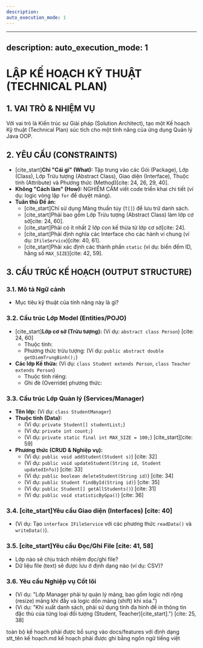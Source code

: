 ```yaml
---
description: 
auto_execution_mode: 1
---
```


---
description: 
auto_execution_mode: 1
---

# LẬP KẾ HOẠCH KỸ THUẬT (TECHNICAL PLAN)

## 1. VAI TRÒ & NHIỆM VỤ
Với vai trò là Kiến trúc sư Giải pháp (Solution Architect), tạo một Kế hoạch Kỹ thuật (Technical Plan) súc tích cho một tính năng của ứng dụng Quản lý Java OOP.

## 2. YÊU CẦU (CONSTRAINTS)
- [cite_start]**Chỉ "Cái gì" (What):** Tập trung vào các Gói (Package), Lớp (Class), Lớp Trừu tượng (Abstract Class), Giao diện (Interface), Thuộc tính (Attribute) và Phương thức (Method)[cite: 24, 26, 29, 40].
- **Không "Cách làm" (How):** NGHIÊM CẤM viết code triển khai chi tiết (ví dụ: logic vòng lặp `for` để duyệt mảng).
- **Tuân thủ Đề án:**
  - [cite_start]Chỉ sử dụng Mảng thuần túy (`T[]`) để lưu trữ danh sách.
  - [cite_start]Phải bao gồm Lớp Trừu tượng (Abstract Class) làm lớp cơ sở[cite: 24, 60].
  - [cite_start]Phải có ít nhất 2 lớp con kế thừa từ lớp cơ sở[cite: 24].
  - [cite_start]Phải định nghĩa các Interface cho các hành vi chung (ví dụ: `IFileService`)[cite: 40, 61].
  - [cite_start]Phải xác định các thành phần `static` (ví dụ: biến đếm ID, hằng số `MAX_SIZE`)[cite: 42, 59].

## 3. CẤU TRÚC KẾ HOẠCH (OUTPUT STRUCTURE)

### 3.1. Mô tả Ngữ cảnh
- Mục tiêu kỹ thuật của tính năng này là gì?

### 3.2. Cấu trúc Lớp Model (Entities/POJO)
- [cite_start]**Lớp cơ sở (Trừu tượng):** (Ví dụ: `abstract class Person`) [cite: 24, 60]
  - Thuộc tính:
  - Phương thức trừu tượng: (Ví dụ: `public abstract double getDiemTrungBinh();`)
- **Các lớp Kế thừa:** (Ví dụ: `class Student extends Person`, `class Teacher extends Person`)
  - Thuộc tính riêng:
  - Ghi đè (Override) phương thức:

### 3.3. Cấu trúc Lớp Quản lý (Services/Manager)
- **Tên lớp:** (Ví dụ: `class StudentManager`)
- **Thuộc tính (Data):**
  - (Ví dụ: `private Student[] studentList;`)
  - (Ví dụ: `private int count;`)
  - (Ví dụ: `private static final int MAX_SIZE = 100;`) [cite_start][cite: 59]
- **Phương thức (CRUD & Nghiệp vụ):**
  - (Ví dụ: `public void addStudent(Student s)`) [cite: 32]
  - (Ví dụ: `public void updateStudent(String id, Student updatedInfo)`) [cite: 33]
  - (Ví dụ: `public boolean deleteStudent(String id)`) [cite: 34]
  - (Ví dụ: `public Student findById(String id)`) [cite: 35]
  - (Ví dụ: `public Student[] getAllStudents()`) [cite: 31]
  - (Ví dụ: `public void statisticByGpa()`) [cite: 36]

### 3.4. [cite_start]Yêu cầu Giao diện (Interfaces) [cite: 40]
- (Ví dụ: Tạo `interface IFileService` với các phương thức `readData()` và `writeData()`).

### 3.5. [cite_start]Yêu cầu Đọc/Ghi File [cite: 41, 58]
- Lớp nào sẽ chịu trách nhiệm đọc/ghi file?
- Dữ liệu file (text) sẽ được lưu ở định dạng nào (ví dụ: CSV)?

### 3.6. Yêu cầu Nghiệp vụ Cốt lõi
- (Ví dụ: "Lớp Manager phải tự quản lý mảng, bao gồm logic nới rộng (resize) mảng khi đầy và logic dồn mảng (shift) khi xóa.")
- (Ví dụ: "Khi xuất danh sách, phải sử dụng tính đa hình để in thông tin đặc thù của từng loại đối tượng (Student, Teacher)[cite_start].") [cite: 25, 38]

toàn bộ kế hoạch phải được bổ sung vào docs/features với định dạng stt_tên kế hoạch.md
kế hoạch phải được ghi bằng ngôn ngữ tiếng việt